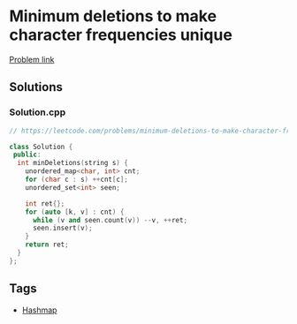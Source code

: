 # Minimum deletions to make character frequencies unique

[Problem link](https://leetcode.com/problems/minimum-deletions-to-make-character-frequencies-unique)

## Solutions


### Solution.cpp
```cpp
// https://leetcode.com/problems/minimum-deletions-to-make-character-frequencies-unique

class Solution {
 public:
  int minDeletions(string s) {
    unordered_map<char, int> cnt;
    for (char c : s) ++cnt[c];
    unordered_set<int> seen;

    int ret{};
    for (auto [k, v] : cnt) {
      while (v and seen.count(v)) --v, ++ret;
      seen.insert(v);
    }
    return ret;
  }
};
```
## Tags

* [Hashmap](/Collections/hashmap.md#hashmap)
